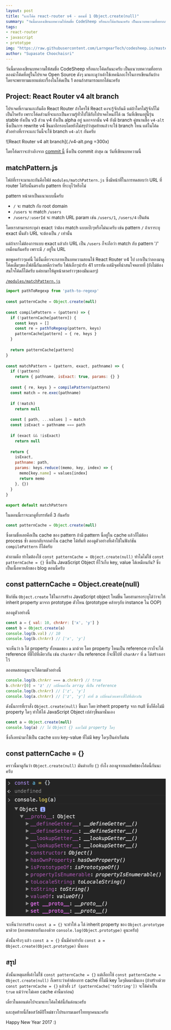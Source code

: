 ```yaml
---
layout: post
title: "แกะโค้ด react-router v4 - ตอนที่ 1 Object.create(null)"
summary: "วันนี้มาลองเขียนบทความให้สมชื่อ CodeSheep หรือแกะโค้ดกันนะครับ เป็นแนวบทความที่อยากลองนำโค้ดที่อยู่ในโปรเจค Open Source ดังๆ มาแกะดูว่าเค้าใช้เทคนิกอะไรในการเขียนกันบ้าง (อ่านต่อ)"
tags:
- react-router
- javascript
- prototype
img: "https://raw.githubusercontent.com/LarngearTech/codesheep.io/master/pages/2017-01-01-react-router-match-pattern/react_router_v4.png"
author: "Supasate Choochaisri"
---
```


วันนี้มาลองเขียนบทความให้สมชื่อ CodeSheep หรือแกะโค้ดกันนะครับ เป็นแนวบทความที่อยากลองนำโค้ดที่อยู่ในโปรเจค Open Source ดังๆ มาแกะดูว่าเค้าใช้เทคนิกอะไรในการเขียนกันบ้าง โดยจะพยายามแยกแต่ละเรื่องในโค้ดเป็น 1 ตอนถ้าสามารถแยกได้นะครับ

Project: React Router v4 alt branch
-----------------------------------
โปรเจคที่เรามาแกะกันคือ React Router ถ้าใครใช้ React คงจะรู้จักกันดี แต่ถ้าใครไม่รู้จักก็ไม่เป็นไรครับ เพราะโค้ดส่วนที่จะแกะเป็นความรู้ทั่วไปใช้กับโปรเจคไหนก็ได้ ณ วันที่เขียนอยู่นี้รุ่น stable ยังเป็น v3 ส่วน v4 ยังเป็น alpha อยู่ นอกจากนั้น v4 ยังมี branch คู่ขนานชื่อ `v4-alt` ซึ่งเป็นการ rewrite v4 ขึ้นมาอีกรอบโดยยังไม่สรุปว่าสุดท้ายแล้วจะใช้ branch ไหน แต่ในโค้ดตัวอย่างที่เราจะแกะวันนี้จะใช้ branch `v4-alt` กันครับ

![React Router v4 alt branch](./v4-alt.png =300x)

โดยโค้ดเราจะอ้างอิงจาก [commit นี้]( https://github.com/ReactTraining/react-router/tree/f828a0c21f82309bebc55bdd438faaae078cbaf9) ซึ่งเป็น commit ล่าสุด ณ วันที่เขียนบทความนี้

matchPattern.js
---------------
ไฟล์ที่เราจะมาแกะกันคือไฟล์ `modules/matchPattern.js` ซึ่งมีหน้าที่ในการทดสอบว่า URL ที่ router ได้รับนั้นตรงกับ pattern ที่ระบุไว้หรือไม่

pattern หน้าตาเป็นแนวแบบนี้ครับ
- `/` จะ match กับ root domain
- `/users` จะ match `/users`
- `/users/:userId` จะ match URL param เช่น `/users/1`, `/users/4` เป็นต้น

โดยเราสามารถระบุค่า exact ว่าต้อง match แบบเป๊ะๆหรือไม่นะครับ เช่น pattern `/` ถ้าเราระบุ exact นั้นตัว URL จะต้องเป็น `/` เท่านั้น

แต่ถ้าเราไม่ต้องการแบบ exact แล้วถ้า URL เป็น `/users` ก็จะถือว่า match กับ pattern '/' เหมือนกันครับ เพราะมี `/` อยู่ใน URL

ขอพูดคร่าวๆแค่นี้ ไม่งั้นเดี๋ยวจะกลายเป็นบทความสอนใช้ React Router v4 ไป เอาเป็นว่าลองมาดูโค้ดเต็มๆของไฟล์นี้กันเลยดีกว่าครับ ไฟล์เล็กๆน่ารัก 41 บรรทัด แต่มีจุดที่น่าสนใจหลายที่ (ยังไม่ต้องสนใจโค้ดก็ได้ครับ แค่ยกมาให้ดูหน้าตาคร่าวๆของมันเฉยๆ)

[`/modules/matchPattern.js`](https://github.com/ReactTraining/react-router/blob/f828a0c21f82309bebc55bdd438faaae078cbaf9/modules/matchPattern.js)

``` js
import pathToRegexp from 'path-to-regexp'

const patternCache = Object.create(null)

const compilePattern = (pattern) => {
  if (!patternCache[pattern]) {
    const keys = []
    const re = pathToRegexp(pattern, keys)
    patternCache[pattern] = { re, keys }
  }

  return patternCache[pattern]
}

const matchPattern = (pattern, exact, pathname) => {
  if (!pattern)
    return { pathname, isExact: true, params: {} }

  const { re, keys } = compilePattern(pattern)
  const match = re.exec(pathname)

  if (!match)
    return null

  const [ path, ...values ] = match
  const isExact = pathname === path

  if (exact && !isExact)
    return null

  return {
    isExact,
    pathname: path,
    params: keys.reduce((memo, key, index) => {
      memo[key.name] = values[index]
      return memo
    }, {})
  }
}

export default matchPattern
```

ในตอนนี้เราจะมาดูที่บรรทัดที่ 3 กันครับ

``` js
const patternCache = Object.create(null)
```
ซึ่งตามชื่อเลยคือเป็น cache ของ pattern ถ้ามี pattern นี้อยู่ใน cache แล้วก็ไม่ต้อง process ซ้ำ ตอบกลับจากค่าใน cache ได้ทันที ลองดูตัวอย่างที่เค้าใช้ในฟังก์ชัน `compilePattern` ก็ได้ครับ

คำถามคือ ทำไมต้องใช้ `const patternCache = Object.create(null)` ทำไมไม่ใช้ `const patternCache = {}` ซึ่งเป็น JavaScript Object ที่ไว้เก็บ key, value ได้เหมือนกัน? ซึ่งเป็นเนื้อหาหลักของ blog ตอนนี้ครับ

const patternCache = Object.create(null)
----------------------------------------
ฟังก์ชัน `Object.create` ใช้ในการสร้าง JavaScript object ใหม่ขึ้น โดยสามารถระบุได้ว่าจะให้ inherit property มาจาก prototype ตัวไหน (prototype คล้ายๆกับ instance ใน OOP)

ลองดูตัวอย่างนี้
```js
const a = { val: 10, chrArr: ['x', 'y'] }
const b = Object.create(a)
console.log(b.val) // 10
console.log(b.chrArr) // ['x', 'y']
```
จะเห็นว่า `b` ได้ property ทั้งหมดของ `a` มาด้วย โดย property ไหนเป็น reference เราก็จะได้ reference ที่ชี้ไปที่เดียวกัน เช่น `charArr` เป็น reference ก็จะชี้ไปที่ `charArr` ที่ `a` ได้สร้างเอาไว้

ลองทดสอบดูนะจะได้ตามตัวอย่างนี้
```js
console.log(b.chrArr === a.chrArr) // true
b.chrArr[0] = 'z' // เปลี่ยนค่าใน array ที่เป็น reference
console.log(b.chrArr) // ['z', 'y']
console.log(a.chrArr) // ['z', 'y'] ค่าที่ a เปลี่ยนด้วยเพราะชี้ไปที่เดียวกัน
```

ดังนั้นการที่เราสั่ง `Object.create(null)` ขึ้นมา โดย inherit property จาก null ซึ่งก็คือไม่มี property ใดๆ ทำให้ได้ JavaScript Object เปล่าๆขึ้นมานั่นเอง
```js
const a = Object.create(null)
console.log(a) // ได้ Object {} และไม่มี property ใดๆ
```
ซึ่งก็เลยนำมาใช้เป็น cache แบบ key-value ที่ไม่มี key ใดๆเป็นค่าเริ่มต้น

const patternCache = {}
-----------------------
คราวนี้มาดูกันว่า `Object.create(null)` มันต่างกับ `{}` ยังไง ลองดูจากผลลัพธ์ของโค้ดนี้กันนะครับ

![Empty Object](./empty_object.png)

จะเห็นว่าการสร้าง `const a = {}` จะทำให้ `a` ได้ inherit property ของ `Object.prototype` มาด้วย (ลองทดสอบกันเองด้วย `console.log(Object.prototype)` ดูนะครับ)

ดังนั้นจริงๆ แล้ว `const a = {}` นั้นมีค่าเท่ากับ `const a = Object.create(Object.prototype)` นั่นเอง

สรุป
---
ดังนั้นเหตุผลที่เค้าไม่ใช้ `const patternCache = {}` แต่เลือกใช้ `const patternCache = Object.create(null)` ก็เพราะว่าเค้าต้องการ cache ที่ไม่มี key ใดๆติดมานั่นเอง (ถ้าสร้างด้วย `const patternCache = {}` แล้วสั่ง `if (patternCache['toString'])` จะได้ค่าเป็น `true` แม้ว่าจะไม่เคย cache ค่านี้มาก่อน)

เดี๋ยวในตอนต่อไปจะมาแกะโค้ดไฟล์นี้กันต่อนะครับ

และสุดท้ายนี้ก็ขอสวัสดีปีใหม่ชาวโปรแกรมเมอร์ไทยทุกคนนะครับ

Happy New Year 2017 :)

